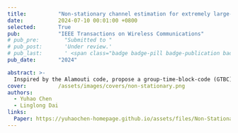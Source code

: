 ```yaml
---
title:          "Non-stationary channel estimation for extremely large-scale MIMO"
date:           2024-07-10 00:01:00 +0800
selected:       True
pub:            "IEEE Transactions on Wireless Communications"
# pub_pre:        "Submitted to "
# pub_post:       'Under review.'
# pub_last:       ' <span class="badge badge-pill badge-publication badge-success">Spotlight</span>'
pub_date:       "2024"

abstract: >-
  Inspired by the Alamouti code, propose a group-time-block-code (GTBC) based signal extraction scheme, which artificially create the time-domain relevance of non-stationary effect, thus bringing ELAA the ability to recognize such effect in the space domain.
cover:          /assets/images/covers/non-stationary.png
authors:
  - Yuhao Chen
  - Linglong Dai
links:
  Paper: https://yuhaochen-homepage.github.io/assets/files/Non-Stationary_Channel_Estimation_for_Extremely_Large-Scale_MIMO.pdf
---
```

